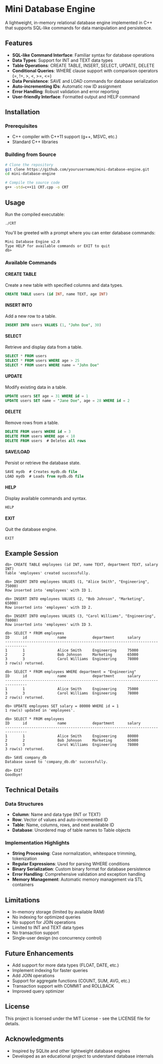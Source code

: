 # Mini Database Engine

A lightweight, in-memory relational database engine implemented in C++ that supports SQL-like commands for data manipulation and persistence.

## Features

- **SQL-like Command Interface**: Familiar syntax for database operations
- **Data Types**: Support for INT and TEXT data types
- **Table Operations**: CREATE TABLE, INSERT, SELECT, UPDATE, DELETE
- **Conditional Queries**: WHERE clause support with comparison operators (=, !=, >, <, >=, <=)
- **Data Persistence**: SAVE and LOAD commands for database serialization
- **Auto-incrementing IDs**: Automatic row ID assignment
- **Error Handling**: Robust validation and error reporting
- **User-friendly Interface**: Formatted output and HELP command

## Installation

### Prerequisites

- C++ compiler with C++11 support (g++, MSVC, etc.)
- Standard C++ libraries

### Building from Source

```bash
# Clone the repository
git clone https://github.com/yourusername/mini-database-engine.git
cd mini-database-engine

# Compile the source code
g++ -std=c++11 CRT.cpp -o CRT
```

## Usage

Run the compiled executable:

```bash
./CRT
```

You'll be greeted with a prompt where you can enter database commands:

```
Mini Database Engine v2.0
Type HELP for available commands or EXIT to quit
db> 
```

### Available Commands

#### CREATE TABLE

Create a new table with specified columns and data types.

```sql
CREATE TABLE users (id INT, name TEXT, age INT)
```

#### INSERT INTO

Add a new row to a table.

```sql
INSERT INTO users VALUES (1, "John Doe", 30)
```

#### SELECT

Retrieve and display data from a table.

```sql
SELECT * FROM users
SELECT * FROM users WHERE age > 25
SELECT * FROM users WHERE name = "John Doe"
```

#### UPDATE

Modify existing data in a table.

```sql
UPDATE users SET age = 31 WHERE id = 1
UPDATE users SET name = "Jane Doe", age = 28 WHERE id = 2
```

#### DELETE

Remove rows from a table.

```sql
DELETE FROM users WHERE id = 3
DELETE FROM users WHERE age < 18
DELETE FROM users  # Deletes all rows
```

#### SAVE/LOAD

Persist or retrieve the database state.

```sql
SAVE mydb  # Creates mydb.db file
LOAD mydb  # Loads from mydb.db file
```

#### HELP

Display available commands and syntax.

```sql
HELP
```

#### EXIT

Quit the database engine.

```sql
EXIT
```

## Example Session

```
db> CREATE TABLE employees (id INT, name TEXT, department TEXT, salary INT)
Table 'employees' created successfully.

db> INSERT INTO employees VALUES (1, "Alice Smith", "Engineering", 75000)
Row inserted into 'employees' with ID 1.

db> INSERT INTO employees VALUES (2, "Bob Johnson", "Marketing", 65000)
Row inserted into 'employees' with ID 2.

db> INSERT INTO employees VALUES (3, "Carol Williams", "Engineering", 78000)
Row inserted into 'employees' with ID 3.

db> SELECT * FROM employees
ID      id              name            department      salary          
--------------------------------------------------------------------------------
1       1               Alice Smith     Engineering     75000           
2       2               Bob Johnson     Marketing       65000           
3       3               Carol Williams  Engineering     78000           
3 row(s) returned.

db> SELECT * FROM employees WHERE department = "Engineering"
ID      id              name            department      salary          
--------------------------------------------------------------------------------
1       1               Alice Smith     Engineering     75000           
3       3               Carol Williams  Engineering     78000           
2 row(s) returned.

db> UPDATE employees SET salary = 80000 WHERE id = 1
1 row(s) updated in 'employees'.

db> SELECT * FROM employees
ID      id              name            department      salary          
--------------------------------------------------------------------------------
1       1               Alice Smith     Engineering     80000           
2       2               Bob Johnson     Marketing       65000           
3       3               Carol Williams  Engineering     78000           
3 row(s) returned.

db> SAVE company_db
Database saved to 'company_db.db' successfully.

db> EXIT
Goodbye!
```

## Technical Details

### Data Structures

- **Column**: Name and data type (INT or TEXT)
- **Row**: Vector of values and auto-incremented ID
- **Table**: Name, columns, rows, and next available ID
- **Database**: Unordered map of table names to Table objects

### Implementation Highlights

- **String Processing**: Case normalization, whitespace trimming, tokenization
- **Regular Expressions**: Used for parsing WHERE conditions
- **Binary Serialization**: Custom binary format for database persistence
- **Error Handling**: Comprehensive validation and exception handling
- **Memory Management**: Automatic memory management via STL containers

## Limitations

- In-memory storage (limited by available RAM)
- No indexing for optimized queries
- No support for JOIN operations
- Limited to INT and TEXT data types
- No transaction support
- Single-user design (no concurrency control)

## Future Enhancements

- Add support for more data types (FLOAT, DATE, etc.)
- Implement indexing for faster queries
- Add JOIN operations
- Support for aggregate functions (COUNT, SUM, AVG, etc.)
- Transaction support with COMMIT and ROLLBACK
- Improved query optimizer

## License

This project is licensed under the MIT License - see the LICENSE file for details.

## Acknowledgments

- Inspired by SQLite and other lightweight database engines
- Developed as an educational project to understand database internals